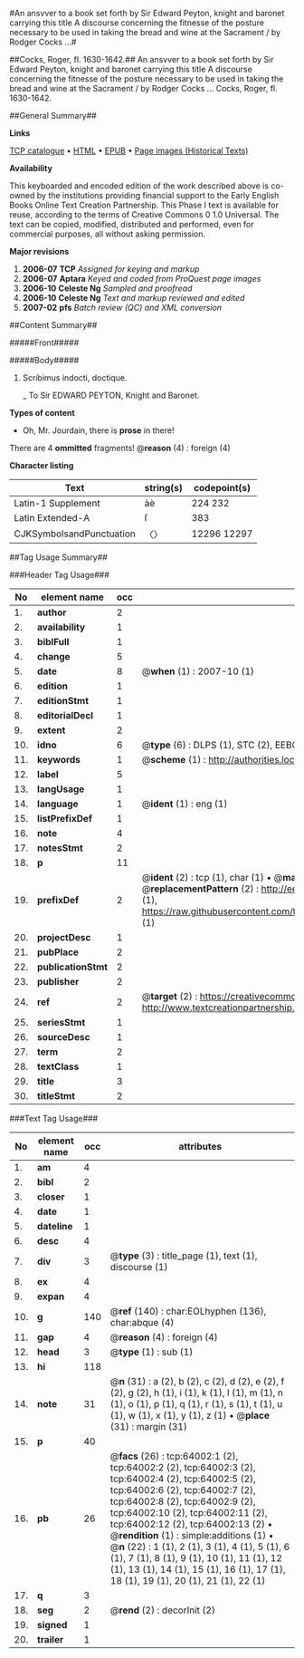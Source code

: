 #An ansvver to a book set forth by Sir Edward Peyton, knight and baronet carrying this title A discourse concerning the fitnesse of the posture necessary to be used in taking the bread and wine at the Sacrament / by Rodger Cocks ...#

##Cocks, Roger, fl. 1630-1642.##
An ansvver to a book set forth by Sir Edward Peyton, knight and baronet carrying this title A discourse concerning the fitnesse of the posture necessary to be used in taking the bread and wine at the Sacrament / by Rodger Cocks ...
Cocks, Roger, fl. 1630-1642.

##General Summary##

**Links**

[TCP catalogue](http://www.ota.ox.ac.uk/tcp/)  • 
[HTML](http://tei.it.ox.ac.uk/tcp/Texts-HTML/free/A33/A33596.html)  • 
[EPUB](http://tei.it.ox.ac.uk/tcp/Texts-EPUB/free/A33/A33596.epub) • 
[Page images (Historical Texts)](https://data.historicaltexts.jisc.ac.uk/view?pubId=eebo-12594017e&pageId=eebo-12594017e-64002-1)

**Availability**

This keyboarded and encoded edition of the
	       work described above is co-owned by the institutions
	       providing financial support to the Early English Books
	       Online Text Creation Partnership. This Phase I text is
	       available for reuse, according to the terms of Creative
	       Commons 0 1.0 Universal. The text can be copied,
	       modified, distributed and performed, even for
	       commercial purposes, all without asking permission.

**Major revisions**

1. __2006-07__ __TCP__ *Assigned for keying and markup*
1. __2006-07__ __Aptara__ *Keyed and coded from ProQuest page images*
1. __2006-10__ __Celeste Ng__ *Sampled and proofread*
1. __2006-10__ __Celeste Ng__ *Text and markup reviewed and edited*
1. __2007-02__ __pfs__ *Batch review (QC) and XML conversion*

##Content Summary##

#####Front#####

#####Body#####

1. Scribimus indocti, doctique.

    _ To Sir EDWARD PEYTON,
Knight and Baronet.

**Types of content**

  * Oh, Mr. Jourdain, there is **prose** in there!

There are 4 **ommitted** fragments! 
 @__reason__ (4) : foreign (4)

**Character listing**


|Text|string(s)|codepoint(s)|
|---|---|---|
|Latin-1 Supplement|àè|224 232|
|Latin Extended-A|ſ|383|
|CJKSymbolsandPunctuation|〈〉|12296 12297|

##Tag Usage Summary##

###Header Tag Usage###

|No|element name|occ|attributes|
|---|---|---|---|
|1.|__author__|2||
|2.|__availability__|1||
|3.|__biblFull__|1||
|4.|__change__|5||
|5.|__date__|8| @__when__ (1) : 2007-10 (1)|
|6.|__edition__|1||
|7.|__editionStmt__|1||
|8.|__editorialDecl__|1||
|9.|__extent__|2||
|10.|__idno__|6| @__type__ (6) : DLPS (1), STC (2), EEBO-CITATION (1), OCLC (1), VID (1)|
|11.|__keywords__|1| @__scheme__ (1) : http://authorities.loc.gov/ (1)|
|12.|__label__|5||
|13.|__langUsage__|1||
|14.|__language__|1| @__ident__ (1) : eng (1)|
|15.|__listPrefixDef__|1||
|16.|__note__|4||
|17.|__notesStmt__|2||
|18.|__p__|11||
|19.|__prefixDef__|2| @__ident__ (2) : tcp (1), char (1)  •  @__matchPattern__ (2) : ([0-9\-]+):([0-9IVX]+) (1), (.+) (1)  •  @__replacementPattern__ (2) : http://eebo.chadwyck.com/downloadtiff?vid=$1&page=$2 (1), https://raw.githubusercontent.com/textcreationpartnership/Texts/master/tcpchars.xml#$1 (1)|
|20.|__projectDesc__|1||
|21.|__pubPlace__|2||
|22.|__publicationStmt__|2||
|23.|__publisher__|2||
|24.|__ref__|2| @__target__ (2) : https://creativecommons.org/publicdomain/zero/1.0/ (1), http://www.textcreationpartnership.org/docs/. (1)|
|25.|__seriesStmt__|1||
|26.|__sourceDesc__|1||
|27.|__term__|2||
|28.|__textClass__|1||
|29.|__title__|3||
|30.|__titleStmt__|2||


###Text Tag Usage###

|No|element name|occ|attributes|
|---|---|---|---|
|1.|__am__|4||
|2.|__bibl__|2||
|3.|__closer__|1||
|4.|__date__|1||
|5.|__dateline__|1||
|6.|__desc__|4||
|7.|__div__|3| @__type__ (3) : title_page (1), text (1), discourse (1)|
|8.|__ex__|4||
|9.|__expan__|4||
|10.|__g__|140| @__ref__ (140) : char:EOLhyphen (136), char:abque (4)|
|11.|__gap__|4| @__reason__ (4) : foreign (4)|
|12.|__head__|3| @__type__ (1) : sub (1)|
|13.|__hi__|118||
|14.|__note__|31| @__n__ (31) : a (2), b (2), c (2), d (2), e (2), f (2), g (2), h (1), i (1), k (1), l (1), m (1), n (1), o (1), p (1), q (1), r (1), s (1), t (1), u (1), w (1), x (1), y (1), z (1)  •  @__place__ (31) : margin (31)|
|15.|__p__|40||
|16.|__pb__|26| @__facs__ (26) : tcp:64002:1 (2), tcp:64002:2 (2), tcp:64002:3 (2), tcp:64002:4 (2), tcp:64002:5 (2), tcp:64002:6 (2), tcp:64002:7 (2), tcp:64002:8 (2), tcp:64002:9 (2), tcp:64002:10 (2), tcp:64002:11 (2), tcp:64002:12 (2), tcp:64002:13 (2)  •  @__rendition__ (1) : simple:additions (1)  •  @__n__ (22) : 1 (1), 2 (1), 3 (1), 4 (1), 5 (1), 6 (1), 7 (1), 8 (1), 9 (1), 10 (1), 11 (1), 12 (1), 13 (1), 14 (1), 15 (1), 16 (1), 17 (1), 18 (1), 19 (1), 20 (1), 21 (1), 22 (1)|
|17.|__q__|3||
|18.|__seg__|2| @__rend__ (2) : decorInit (2)|
|19.|__signed__|1||
|20.|__trailer__|1||
